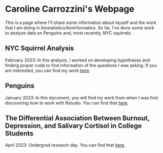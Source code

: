 # Caroline Carrozzini's Webpage

This is a page where I'll share some information about myself and the work that I am doing in biostatistics/bioinformatics. So far, I've done some work to analyze data on Penguins and, most recently, NYC squirrels.

## NYC Squirrel Analysis 
February 2023: In this analysis, I worked on developing hypotheses and finding proper code to find information of the questions I was asking. If you are interested, you can find my work [here](https://carolinecarrozzini.github.io/BioStatisticsAnalysis/NYC_Squirrels.html).

## Penguins
January 2023: In this document, you will find my work from when I was first discovering how to work with Rstudio. You can find that [here](https://carolinecarrozzini.github.io/BioStatisticsAnalysis/PalmerPenguinsAnalysis.html).

## The Differential Association Between Burnout, Depression, and Salivary Cortisol in College Students
April 2023: Undergrad research day. You can find that [here](https://carolinecarrozzini.github.io/BioStatisticsAnalysis/Cortisol-Graphing-Analysis.html).
